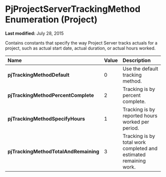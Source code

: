 
# PjProjectServerTrackingMethod Enumeration (Project)

 **Last modified:** July 28, 2015

Contains constants that specify the way Project Server tracks actuals for a project, such as actual start date, actual duration, or actual hours worked. 


|**Name**|**Value**|**Description**|
|:-----|:-----|:-----|
| **pjTrackingMethodDefault**|0|Use the default tracking method.|
| **pjTrackingMethodPercentComplete**|2|Tracking is by percent complete.|
| **pjTrackingMethodSpecifyHours**|1|Tracking is by reported hours worked per period.|
| **pjTrackingMethodTotalAndRemaining**|3|Tracking is by total work completed and estimated remaining work.|
